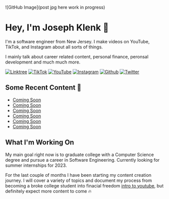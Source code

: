 ![GitHub Image](post jpg here work in progress)

<h1>Hey, I'm Joseph Klenk 👋</h1>

<p>I'm a software engineer from New Jersey. I make videos on YouTube, TikTok, and Instagram about all sorts of things.</p>

<p>I mainly talk about career related content, personal finance, peronsal development and much much more. </p>

<p>
  <a href="https://linktr.ee/jklenk" target="_blank"><img alt="Linktree" src="https://img.shields.io/badge/linktree-39E09B?style=for-the-badge&logo=linktree&logoColor=white" /></a>
  <a href="https://www.tiktok.com/@JosephKlenk" target="_blank"><img alt="TikTok" src="https://img.shields.io/badge/TikTok-000000?style=for-the-badge&logo=tiktok&logoColor=white" /></a>
  <a href="https://www.youtube.com/channel/UCLQuDWVWlKUUDoKAyAXF8wg" target="_blank"><img alt="YouTube" src="https://img.shields.io/badge/YouTube-FF0000?style=for-the-badge&logo=youtube&logoColor=white" /></a>
  <a href="https://www.instagram.com/tomisloading/" target="_blank"><img alt="Instagram" src="https://img.shields.io/badge/Instagram-E4405F?style=for-the-badge&logo=instagram&logoColor=white" /></a>
  <a href="https://github.com/JosephKlenk" target="_blank"><img alt="Github" src="https://img.shields.io/badge/GitHub-%2312100E.svg?&style=for-the-badge&logo=Github&logoColor=white" /></a>
  <a href="https://twitter.com/JosephKlenk" target="_blank"><img alt="Twitter" src="https://img.shields.io/badge/twitter-%231DA1F2.svg?&style=for-the-badge&logo=twitter&logoColor=white" /></a>
</p>

<h2>Some Recent Content 🎥</h2>

<ul>
   <li>
    <a href="jklenk.com" target="_blank">Coming Soon</a>
  </li>
  <li>
    <a href="jklenk.com" target="_blank">Coming Soon</a>
  </li>
   <li>
    <a href="jklenk.com" target="_blank">Coming Soon</a>
  </li>
   <li>
    <a href="jklenk.com" target="_blank">Coming Soon</a>
  </li>
   <li>
    <a href="jklenk.com" target="_blank">Coming Soon</a>
  </li>
   <li>
    <a href="jklenk.com" target="_blank">Coming Soon</a>
  </li>
</ul>

<h2>What I'm Working On</h2>

<p>My main goal right now is to graduate college with a Computer Science degree and pursue a career in Software Engineering. Currently looking for summer internships for 2023.<p>
  
<p>For the last couple of months I have been starting my content creation journey. I will cover a variety of topics and document my process from becoming a broke college student into finacial freedom <a href="https://www.youtube.com/channel/UCLQuDWVWlKUUDoKAyAXF8wg" target="_blank">intro to youtube</a>, but definitely expect more content to come 🔥</p>
